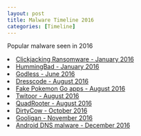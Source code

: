 ```yaml
---
layout: post
title: Malware Timeline 2016
categories: [Timeline]
---
```

Popular malware seen in 2016

<li><a href="https://www.symantec.com/connect/blogs/android-ransomware-variant-uses-clickjacking-become-device-administrator">Clickjacking Ransomware - January 2016</a></li>
<li><a href="http://blog.checkpoint.com/wp-content/uploads/2016/07/HummingBad-Research-report_FINAL-62916.pdf">HummingBad - January 2016</a></li>
<li><a href="http://blog.trendmicro.com/trendlabs-security-intelligence/godless-mobile-malware-uses-multiple-exploits-root-devices/">Godless - June 2016</a></li>
<li><a href="http://blog.checkpoint.com/2016/08/31/dresscode-android-malware-discovered-on-google-play/">Dresscode - August 2016</a></li>
<li><a href="https://www.mysonicwall.com/sonicalert/searchresults.aspx?ev=article&id=950">Fake Pokemon Go apps - August 2016</a></li>
<li><a href="http://www.welivesecurity.com/2016/08/24/first-twitter-controlled-android-botnet-discovered">Twitoor - August 2016</a></li>
<li><a href="http://blog.checkpoint.com/2016/08/07/quadrooter/">QuadRooter - August 2016</a></li>
<li><a href="https://dirtycow.ninja/">DirtyCow - October 2016</a></li>
<li><a href="https://arstechnica.com/security/2016/11/1-million-android-accounts-compromised-by-android-malware-called-gooligan/">Gooligan - November 2016</a></li>
<li><a href="https://securelist.com/blog/mobile/76969/switcher-android-joins-the-attack-the-router-club/">Android DNS malware - December 2016</a></li>
